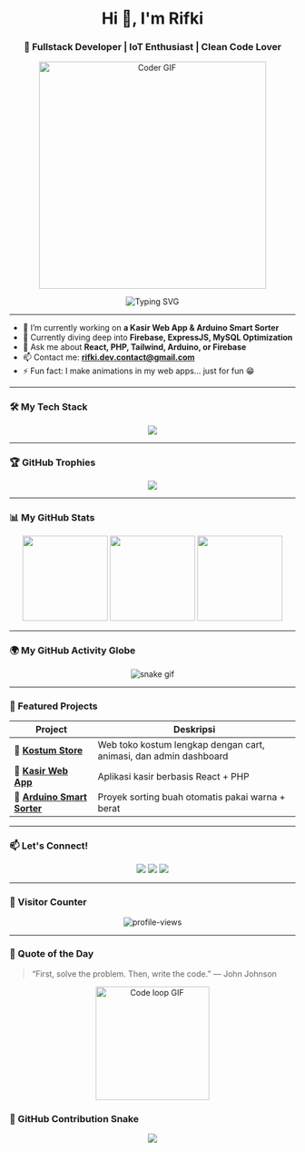 <h1 align="center">Hi 👋, I'm Rifki</h1>
<h3 align="center">🚀 Fullstack Developer | IoT Enthusiast | Clean Code Lover</h3>

<p align="center">
  <img src="https://media.giphy.com/media/qgQUggAC3Pfv687qPC/giphy.gif" width="400" alt="Coder GIF" />
</p>

<p align="center">
  <img src="https://readme-typing-svg.demolab.com?font=Fira+Code&size=22&pause=1000&center=true&vCenter=true&multiline=true&width=600&height=80&lines=React+Dev+%7C+PHP+MySQL+Master+%7C+Arduino+Project+Maker;Love+Clean+UI%2C+Functional+UX+%26+Modular+Code" alt="Typing SVG" />
</p>

---

- 🔭 I’m currently working on **a Kasir Web App & Arduino Smart Sorter**
- 🌱 Currently diving deep into **Firebase, ExpressJS, MySQL Optimization**
- 💬 Ask me about **React, PHP, Tailwind, Arduino, or Firebase**
- 📫 Contact me: **rifki.dev.contact@gmail.com**
- ⚡ Fun fact: I make animations in my web apps... just for fun 😁

---

### 🛠️ My Tech Stack

<p align="center">
  <img src="https://skillicons.dev/icons?i=react,php,arduino,mysql,js,html,css,tailwind,firebase,nodejs,git,vscode" />
</p>

---

### 🏆 GitHub Trophies

<p align="center">
  <img src="https://github-profile-trophy.vercel.app/?username=rifki123-cell&theme=algolia&no-frame=true&no-bg=true&margin-w=10" />
</p>

---

### 📊 My GitHub Stats

<p align="center">
  <img src="https://github-readme-stats.vercel.app/api?username=rifki123-cell&show_icons=true&theme=radical&count_private=true" height="150px"/>
  <img src="https://github-readme-streak-stats.herokuapp.com?user=rifki123-cell&theme=radical" height="150px"/>
  <img src="https://github-readme-stats.vercel.app/api/top-langs/?username=rifki123-cell&layout=compact&theme=radical" height="150px" />
</p>

---

### 🌍 My GitHub Activity Globe

<p align="center">
  <img src="https://github.com/rifki123-cell/rifki123-cell/raw/output/github-contribution-grid-snake.svg" alt="snake gif" />
</p>

---

### 📂 Featured Projects

| Project | Deskripsi |
|--------|-----------|
| 🎨 [**Kostum Store**](https://github.com/rifki123-cell/kostum-store) | Web toko kostum lengkap dengan cart, animasi, dan admin dashboard |
| 🛒 [**Kasir Web App**](https://github.com/rifki123-cell/kasir-app) | Aplikasi kasir berbasis React + PHP |
| 🤖 [**Arduino Smart Sorter**](https://github.com/rifki123-cell/arduino-sorter) | Proyek sorting buah otomatis pakai warna + berat |

---

### 📫 Let's Connect!

<p align="center">
  <a href="mailto:rifki.dev.contact@gmail.com"><img src="https://img.shields.io/badge/email-D14836?style=for-the-badge&logo=gmail&logoColor=white"/></a>
  <a href="#"><img src="https://img.shields.io/badge/linkedin-0077B5?style=for-the-badge&logo=linkedin&logoColor=white"/></a>
  <a href="#"><img src="https://img.shields.io/badge/instagram-E4405F?style=for-the-badge&logo=instagram&logoColor=white"/></a>
</p>

---

### 👀 Visitor Counter

<p align="center">
  <img src="https://komarev.com/ghpvc/?username=rifki123-cell&label=PROFILE+VIEWS&style=for-the-badge&color=11D3EE" alt="profile-views" />
</p>

---

### 🧠 Quote of the Day

> “First, solve the problem. Then, write the code.” — John Johnson

<p align="center">
  <img src="https://media.giphy.com/media/l2JHRhAtnJSDNJ2py/giphy.gif" width="200" alt="Code loop GIF" />
</p>

### 🐍 GitHub Contribution Snake

<p align="center">
  <img src="https://github.com/rifki123-cell/github-snake/blob/output/dist/github-contribution-grid-snake.svg" />
</p>
